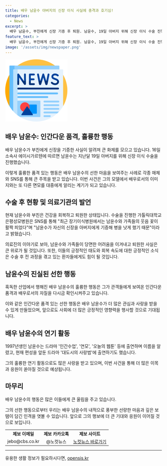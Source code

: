 ```yaml
---
title: 배우 남윤수 아버지의 신장 이식 사실에 충격과 호기심!
categories:
  - News
excerpt: >
  배우 남윤수, 부친에게 신장 기증 후 퇴원. 남윤수, 19일 아버지 위해 신장 이식 수술 진행. 활동 중단, 수술 준비에 집중. 가톨릭대학교 은평성모병원 SNS, 남윤수의 신장 기증으로 가족들의 웃음꽃 피었다 전해져. 남윤수, 2014년 모델로 데뷔 후 드라마 출연으로 인기. 대도시의 사랑법 촬영 마친 상태. 부당대우, 비리 등 제보는 jebo@cbs.co.kr/@노컷뉴스. [자세히 보기] (링크)
feature_text: >
  배우 남윤수, 부친에게 신장 기증 후 퇴원. 남윤수, 19일 아버지 위해 신장 이식 수술 진행. 활동 중단, 수술 준비에 집중. 가톨릭대학교 은평성모병원 SNS, 남윤수의 신장 기증으로 가족들의 웃음꽃 피었다 전해져. 남윤수, 2014년 모델로 데뷔 후 드라마 출연으로 인기. 대도시의 사랑법 촬영 마친 상태. 부당대우, 비리 등 제보는 jebo@cbs.co.kr/@노컷뉴스. [자세히 보기] (링크)
image: '/assets/img/newspaper.png'
---
```


<p><img src="/assets/img/newspaper.png" alt="kimp 속보" /></p>

<h2 data-ke-size="size26">배우 남윤수: 인간다운 품격, 훌륭한 행동</h2>

<p>배우 남윤수가 부친에게 신장을 기증한 사실이 알려져 큰 화제를 모으고 있습니다. 
16일 소속사 에이시가르텐에 따르면 남윤수는 지난달 19일 아버지를 위해 신장 이식 수술을 진행했습니다. </p>

<p data-ke-size="size16">이렇게 훌륭한 품격 있는 행동은 배우 남윤수의 선한 마음을 보여주는 사례로 각종 매체와 SNS를 통해 큰 주목을 받고 있습니다. 이번 사건은 그의 모델에서 배우로서의 이미지와는 또 다른 면모를 대중에게 알리는 계기가 되고 있습니다.</p>

<h2 data-ke-size="size24">수술 후 현황 및 의료기관의 발언</h2>

<p>현재 남윤수와 부친은 건강을 회복하고 퇴원한 상태입니다. 수술을 진행한 가톨릭대학교 은평성모병원은 SNS를 통해 "최근 장기이식병원에서는 남윤수와 가족들의 웃음 꽃이 활짝 피었다"며 "남윤수가 자신의 신장을 아버지에게 기증해 병을 낫게 했기 때문"이라고 밝혔습니다. </p>

<p data-ke-size="size16">의료진의 이야기로 보아, 남윤수와 가족들이 당면한 어려움을 이겨내고 퇴원한 사실은 큰 위로가 될 것입니다. 또한, 이들의 긍정적인 태도와 회복 속도에 대한 긍정적인 소식은 수술 후 전 과정을 겪고 있는 환자들에게도 힘이 될 것입니다.</p>

<h2 data-ke-size="size24">남윤수의 진실된 선한 행동</h2>

<p>혹독한 산업에서 행해진 배우 남윤수의 훌륭한 행동은 그가 관객들에게 보여온 인간다운 품격과 배우로서의 자질을 다시금 확인시켜주고 있습니다. </p>

<p data-ke-size="size16">이와 같은 인간다운 품격 있는 선한 행동은 배우 남윤수가 더 많은 관심과 사랑을 받을 수 있게 만들었으며, 앞으로도 사회에 더 많은 긍정적인 영향력을 행사할 것으로 기대됩니다.</p>

<h2 data-ke-size="size24">배우 남윤수의 연기 활동</h2>

<p>1997년생인 남윤수는 드라마 '인간수업', '연모', '오늘의 웹툰' 등에 출연하며 이름을 알렸고, 현재 편성을 앞둔 드라마 '대도시의 사랑법'에 출연하기도 했습니다. </p>

<p data-ke-size="size16">그의 훌륭한 연기 활동으로도 많은 사랑을 받고 있으며, 이번 사건을 통해 더 많은 이목과 응원이 쏟아질 것으로 예상됩니다.</p>

<h2 data-ke-size="size24">마무리</h2>

<p>배우 남윤수의 행동은 많은 이들에게 큰 울림을 주고 있습니다. </p>

<p data-ke-size="size16">그의 선한 행동으로부터 우리는 배우 남윤수의 내적으로 풍부한 선량한 마음과 깊은 보탬이 담긴 인격을 엿볼 수 있습니다. 앞으로 그의 행보에 더 큰 기대와 응원이 이어질 것으로 보입니다.</p>

<table>
  <tr>
    <td style="text-align: center; height: 17px;"><b>제보 이메일</b></td>
    <td style="text-align: center; height: 17px;"><b>제보 카카오톡</b></td>
    <td style="text-align: center; height: 17px;"><b>제보 사이트</b></td>
  </tr>
  <tr>
    <td style="text-align: center; height: 17px;">jebo@cbs.co.kr</td>
    <td style="text-align: center; height: 17px;">@노컷뉴스</td>
    <td style="text-align: center; height: 17px;"><a href="https://url.kr/b71afn">노컷뉴스 바로가기</a></td>
  </tr>
</table>

<hr>
유용한 생활 정보가 필요하시다면, <a href="https://opensis.kr" rel="dofollow">opensis.kr</a>


